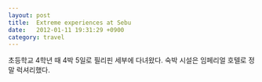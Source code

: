 ```yaml
---
layout: post
title:  Extreme experiences at Sebu
date:   2012-01-11 19:31:29 +0900
category: travel
---
```

 초등학교 4학년 때 4박 5일로 필리핀 세부에 다녀왔다. 숙박 시설은 임페리얼 호텔로 정말 럭셔리했다.